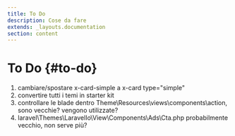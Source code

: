 ```yaml
---
title: To Do
description: Cose da fare
extends: _layouts.documentation
section: content
---
```


# To Do {#to-do}

1. cambiare/spostare x-card-simple a x-card type="simple"
2. convertire tutti i temi in starter kit
3. controllare le blade dentro Theme\Resources\views\components\action, sono vecchie? vengono utilizzate?
4. laravel\Themes\LaravelIo\View\Components\Ads\Cta.php probabilmente vecchio, non serve più?